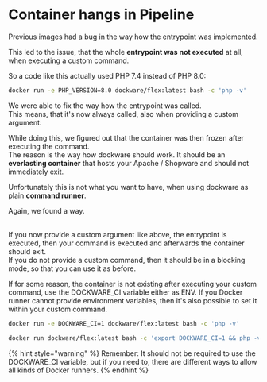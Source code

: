 # Container hangs in Pipeline

Previous images had a bug in the way how the entrypoint was implemented.

This led to the issue, that the whole **entrypoint was not executed** at all, when executing a custom command.

So a code like this actually used PHP 7.4 instead of PHP 8.0:

```bash
docker run -e PHP_VERSION=8.0 dockware/flex:latest bash -c 'php -v'
```

We were able to fix the way how the entrypoint was called.\
This means, that it's now always called, also when providing a custom argument.

While doing this, we figured out that the container was then frozen after executing the command.\
The reason is the way how dockware should work. It should be an **everlasting container** that hosts your Apache / Shopware and should not immediately exit.

Unfortunately this is not what you want to have, when using dockware as plain **command runner**.

Again, we found a way.

\
If you now provide a custom argument like above, the entrypoint is executed, then your command is executed and afterwards the container should exit.\
If you do not provide a custom command, then it should be in a blocking mode, so that you can use it as before.

If for some reason, the container is not existing after executing your custom command, use the DOCKWARE\_CI variable either as ENV. If you Docker runner cannot provide environment variables, then it's also possible to set it within your custom command.

```bash
docker run -e DOCKWARE_CI=1 dockware/flex:latest bash -c 'php -v'

docker run dockware/flex:latest bash -c 'export DOCKWARE_CI=1 && php -v'
```

{% hint style="warning" %}
Remember: It should not be required to use the DOCKWARE\_CI variable, but if you need to, there are different ways to allow all kinds of Docker runners.
{% endhint %}
